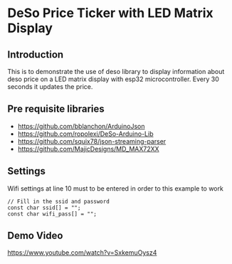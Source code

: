 # DeSo Price Ticker with LED Matrix Display

## Introduction
This is to demonstrate the use of deso library to display information about deso price on a LED matrix display with esp32 microcontroller.
Every 30 seconds it updates the price.

## Pre requisite libraries
- https://github.com/bblanchon/ArduinoJson
- https://github.com/ropolexi/DeSo-Arduino-Lib
- https://github.com/squix78/json-streaming-parser
- https://github.com/MajicDesigns/MD_MAX72XX

## Settings

Wifi settings at line 10 must to be entered in order to this example to work

```
// Fill in the ssid and password
const char ssid[] = "";
const char wifi_pass[] = "";
```

## Demo Video
https://www.youtube.com/watch?v=SxkemuOysz4